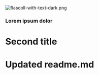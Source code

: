 ![flascoll-with-text-dark.png](https://i.postimg.cc/bNfS4CY3/flascoll-with-text-dark.png)

### Lorem ipsum dolor

# Second title

# Updated readme.md
